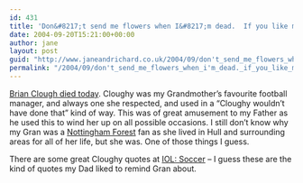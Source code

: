 ```yaml
---
id: 431
title: 'Don&#8217;t send me flowers when I&#8217;m dead.  If you like me, send them while I&#8217;m alive.'
date: 2004-09-20T15:21:00+00:00
author: jane
layout: post
guid: "http://www.janeandrichard.co.uk/2004/09/don't_send_me_flowers_when_i'm_dead._if_you_like_me,_send_them_while_i'm_alive."
permalink: "/2004/09/don't_send_me_flowers_when_i'm_dead._if_you_like_me,_send_them_while_i'm_alive./"
---
```

[Brian Clough died today](http://news.bbc.co.uk/sport1/hi/football/3673568.stm). Cloughy was my Grandmother&#8217;s favourite football manager, and always one she respected, and used in a &#8220;Cloughy wouldn&#8217;t have done that&#8221; kind of way. This was of great amusement to my Father as he used this to wind her up on all possible occasions. I still don&#8217;t know why my Gran was a [Nottingham Forest](http://www.nottinghamforest.premiumtv.co.uk/page/Home) fan as she lived in Hull and surrounding areas for all of her life, but she was. One of those things I guess.

There are some great Cloughy quotes at [IOL: Soccer](http://www.iol.co.za/index.php?set_id=6&click_id=19&art_id=qw1095691862988S163) &#8211; I guess these are the kind of quotes my Dad liked to remind Gran about.